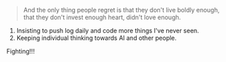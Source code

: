> And the only thing people regret is that they don't live boldly enough, that they don't invest enough heart, didn't love enough.

1. Insisting to push log daily and code more things I've never seen. 
2. Keeping individual thinking towards AI and other people.

Fighting!!!
